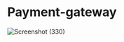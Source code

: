 # Payment-gateway

![Screenshot (330)](https://user-images.githubusercontent.com/91496379/134974162-a267d24e-f636-4aac-800f-49f3b8d5897d.png)

